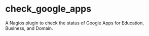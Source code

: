 check_google_apps
=================

A Nagios plugin to check the status of Google Apps for Education, Business, and Domain.
